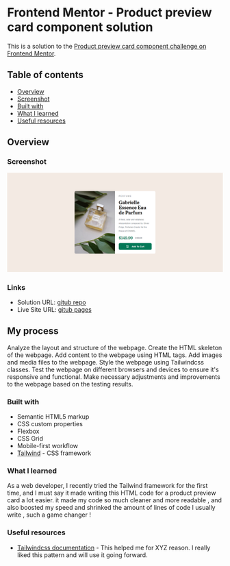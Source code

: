 # Frontend Mentor - Product preview card component solution

This is a solution to the [Product preview card component challenge on Frontend Mentor](https://www.frontendmentor.io/challenges/product-preview-card-component-GO7UmttRfa).

## Table of contents

  - [Overview](#overview)
  - [Screenshot](#screenshot)
  - [Built with](#built-with)
  - [What I learned](#what-i-learned)
  - [Useful resources](#useful-resources)


## Overview

### Screenshot

![](images/screenshot.png)

### Links

- Solution URL: [gitub repo](https://github.com/Schismond/product-card/)
- Live Site URL: [gitub pages](https://schismond.github.io/product-card/)

## My process

Analyze the layout and structure of the webpage.
Create the HTML skeleton of the webpage.
Add content to the webpage using HTML tags.
Add images and media files to the webpage.
Style the webpage using Tailwindcss classes.
Test the webpage on different browsers and devices to ensure it's responsive and functional.
Make necessary adjustments and improvements to the webpage based on the testing results.


### Built with

- Semantic HTML5 markup
- CSS custom properties
- Flexbox
- CSS Grid
- Mobile-first workflow
- [Tailwind](https://tailwindcss.com) - CSS framework

### What I learned

As a web developer, I recently tried the Tailwind framework for the first time, and I must say it made writing this HTML code for a product preview card a lot easier. it made my code so much cleaner and more readable , and also boosted my speed and shrinked the amount of lines of code I usually write , such a game changer !


### Useful resources

- [Tailwindcss documentation](https://tailwindcss.com) - This helped me for XYZ reason. I really liked this pattern and will use it going forward.
